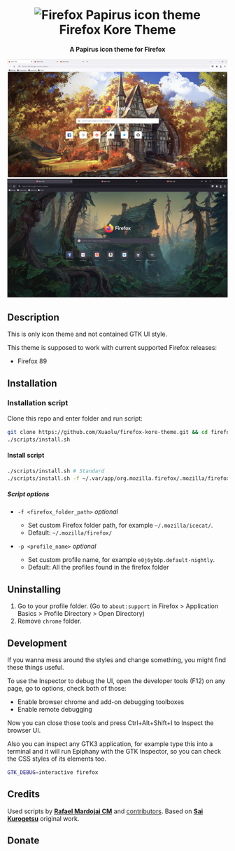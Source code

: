 <h1 align="center">
	<img src="logo.png" alt="Firefox Papirus icon theme" width="96" height="96"/><br>
 Firefox Kore Theme
</h1>

<p align="center"><strong>A Papirus icon theme for Firefox</strong></p>

![Light Theme](preview1.png)
![Dark Theme](preview2.png)

## Description

This is only icon theme and not contained GTK UI style.

This theme is supposed to work with current supported Firefox releases:

- Firefox 89

## Installation

### Installation script

Clone this repo and enter folder and run script:

```sh
git clone https://github.com/Xuaolu/firefox-kore-theme.git && cd firefox-papirus-icon-theme
./scripts/install.sh
```

#### Install script

```sh
./scripts/install.sh # Standard
./scripts/install.sh -f ~/.var/app/org.mozilla.firefox/.mozilla/firefox # Flatpak
```

##### Script options

- `-f <firefox_folder_path>` *optional*
    - Set custom Firefox folder path, for example `~/.mozilla/icecat/`.
    - Default: `~/.mozilla/firefox/`

- `-p <profile_name>` *optional*
    - Set custom profile name, for example `e0j6yb0p.default-nightly`.
    - Default: All the profiles found in the firefox folder

## Uninstalling

1. Go to your profile folder. (Go to `about:support` in Firefox > Application Basics > Profile Directory > Open Directory)
2. Remove `chrome` folder.

## Development

If you wanna mess around the styles and change something, you might find these
things useful.

To use the Inspector to debug the UI, open the developer tools (F12) on any
page, go to options, check both of those:

- Enable browser chrome and add-on debugging toolboxes
- Enable remote debugging

Now you can close those tools and press Ctrl+Alt+Shift+I to Inspect the browser
UI.

Also you can inspect any GTK3 application, for example type this into a terminal
and it will run Epiphany with the GTK Inspector, so you can check the CSS styles
of its elements too.

```sh
GTK_DEBUG=interactive firefox
```

## Credits

Used scripts by **[Rafael Mardojai CM](https://github.com/rafaelmardojai)** and [contributors](https://github.com/rafaelmardojai/firefox-gnome-theme/graphs/contributors). Based on **[Sai Kurogetsu](https://github.com/kurogetsusai/firefox-gnome-theme)** original work.

## Donate
